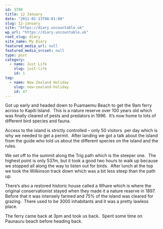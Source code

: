 ```yaml
---
id: 3798
title: 12 January
date: "2011-01-13T08:01:00"
slug: 12-january
site: "https://diary.uncountable.uk"
wp_url: "https://diary.uncountable.uk"
root_slug: diary
site_name: My Diary
featured_media_url: null
featured_media_srcset: null
type: post
category:
  - name: Just Life
    slug: just-life
    id: 1
tag:
  - name: New Zealand Holiday
    slug: new-zealand-holiday
    id: 47
---
```


<div xmlns='http://www.w3.org/1999/xhtml'>Got up early and headed down to Puamaemu Beach to get the 9am ferry across to Kapiti Island.  This is a nature reserve over 100 years old which was finally cleared of pests and predators in 1996.  It&#8217;s now home to lots of different bird species and fauna.</p>
<p>Access to the island is strictly controlled &#8211; only 50 visitors  per day which is why we needed to get a permit.  After landing we got a talk about the island from the guide who told us about the different species on the island and the rules.</p>
<p>We set off to the summit along the Trig path which is the steeper one.  The highest point is only 537m, but it took a good two hours to walk up because we stopped all along the way to listen out for birds.  After lunch at the top we took the Wilkinson track down which was a bit less steep than the path up.</p>
<p>There&#8217;s also a restored historic house called a Whare which is where the original conservationist stayed when they made it a nature reserve in 1897.  Before that it was intensely farmed and 75% of the island was cleared for grazing.  There used to be 3000 inhabitants and it was a pretty lawless place.</p>
<p>The ferry came back at 3pm and took us back.  Spent some time on Paunauru beach before heading back.</div>
